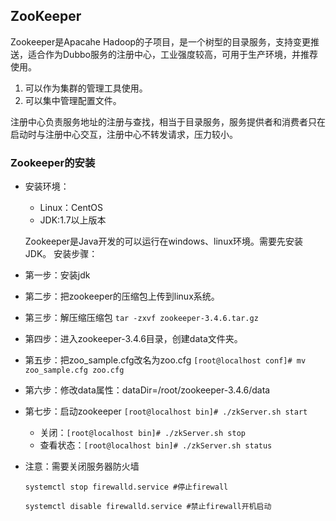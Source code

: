 ## ZooKeeper

Zookeeper是Apacahe Hadoop的子项目，是一个树型的目录服务，支持变更推送，适合作为Dubbo服务的注册中心，工业强度较高，可用于生产环境，并推荐使用。

1. 可以作为集群的管理工具使用。
2. 可以集中管理配置文件。

注册中心负责服务地址的注册与查找，相当于目录服务，服务提供者和消费者只在启动时与注册中心交互，注册中心不转发请求，压力较小。

### Zookeeper的安装
- 安装环境：
    - Linux：CentOS
    - JDK:1.7以上版本

    Zookeeper是Java开发的可以运行在windows、linux环境。需要先安装JDK。
安装步骤：
- 第一步：安装jdk
- 第二步：把zookeeper的压缩包上传到linux系统。
- 第三步：解压缩压缩包 `tar -zxvf zookeeper-3.4.6.tar.gz`
- 第四步：进入zookeeper-3.4.6目录，创建data文件夹。
- 第五步：把zoo_sample.cfg改名为zoo.cfg `[root@localhost conf]# mv zoo_sample.cfg zoo.cfg`
- 第六步：修改data属性：dataDir=/root/zookeeper-3.4.6/data
- 第七步：启动zookeeper `[root@localhost bin]# ./zkServer.sh start`
    - 关闭：`[root@localhost bin]# ./zkServer.sh stop`
    - 查看状态：`[root@localhost bin]# ./zkServer.sh status`

- 注意：需要关闭服务器防火墙

    `systemctl stop firewalld.service #停止firewall`

    `systemctl disable firewalld.service #禁止firewall开机启动`